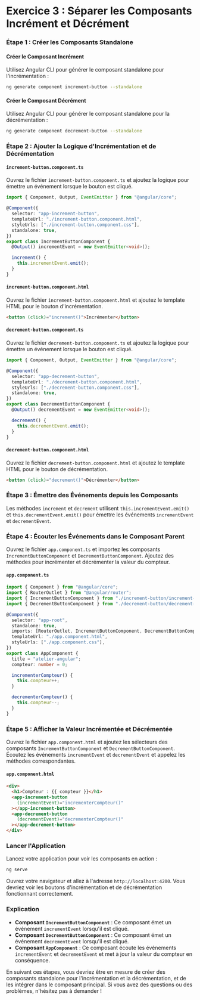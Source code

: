 # Exercice 3 : Séparer les Composants Incrément et Décrément

### Étape 1 : Créer les Composants Standalone

#### Créer le Composant Incrément

Utilisez Angular CLI pour générer le composant standalone pour l'incrémentation :

```bash
ng generate component increment-button --standalone
```

#### Créer le Composant Décrément

Utilisez Angular CLI pour générer le composant standalone pour la décrémentation :

```bash
ng generate component decrement-button --standalone
```

### Étape 2 : Ajouter la Logique d'Incrémentation et de Décrémentation

#### `increment-button.component.ts`

Ouvrez le fichier `increment-button.component.ts` et ajoutez la logique pour émettre un événement lorsque le bouton est cliqué.

```typescript
import { Component, Output, EventEmitter } from "@angular/core";

@Component({
  selector: "app-increment-button",
  templateUrl: "./increment-button.component.html",
  styleUrls: ["./increment-button.component.css"],
  standalone: true,
})
export class IncrementButtonComponent {
  @Output() incrementEvent = new EventEmitter<void>();

  increment() {
    this.incrementEvent.emit();
  }
}
```

#### `increment-button.component.html`

Ouvrez le fichier `increment-button.component.html` et ajoutez le template HTML pour le bouton d'incrémentation.

```html
<button (click)="increment()">Incrémenter</button>
```

#### `decrement-button.component.ts`

Ouvrez le fichier `decrement-button.component.ts` et ajoutez la logique pour émettre un événement lorsque le bouton est cliqué.

```typescript
import { Component, Output, EventEmitter } from "@angular/core";

@Component({
  selector: "app-decrement-button",
  templateUrl: "./decrement-button.component.html",
  styleUrls: ["./decrement-button.component.css"],
  standalone: true,
})
export class DecrementButtonComponent {
  @Output() decrementEvent = new EventEmitter<void>();

  decrement() {
    this.decrementEvent.emit();
  }
}
```

#### `decrement-button.component.html`

Ouvrez le fichier `decrement-button.component.html` et ajoutez le template HTML pour le bouton de décrémentation.

```html
<button (click)="decrement()">Décrémenter</button>
```

### Étape 3 : Émettre des Événements depuis les Composants

Les méthodes `increment` et `decrement` utilisent `this.incrementEvent.emit()` et `this.decrementEvent.emit()` pour émettre les événements `incrementEvent` et `decrementEvent`.

### Étape 4 : Écouter les Événements dans le Composant Parent

Ouvrez le fichier `app.component.ts` et importez les composants `IncrementButtonComponent` et `DecrementButtonComponent`. Ajoutez des méthodes pour incrémenter et décrémenter la valeur du compteur.

#### `app.component.ts`

```typescript
import { Component } from "@angular/core";
import { RouterOutlet } from "@angular/router";
import { IncrementButtonComponent } from "./increment-button/increment-button.component";
import { DecrementButtonComponent } from "./decrement-button/decrement-button.component";

@Component({
  selector: "app-root",
  standalone: true,
  imports: [RouterOutlet, IncrementButtonComponent, DecrementButtonComponent],
  templateUrl: "./app.component.html",
  styleUrls: ["./app.component.css"],
})
export class AppComponent {
  title = "atelier-angular";
  compteur: number = 0;

  incrementerCompteur() {
    this.compteur++;
  }

  decrementerCompteur() {
    this.compteur--;
  }
}
```

### Étape 5 : Afficher la Valeur Incrémentée et Décrémentée

Ouvrez le fichier `app.component.html` et ajoutez les sélecteurs des composants `IncrementButtonComponent` et `DecrementButtonComponent`. Écoutez les événements `incrementEvent` et `decrementEvent` et appelez les méthodes correspondantes.

#### `app.component.html`

```html
<div>
  <h1>Compteur : {{ compteur }}</h1>
  <app-increment-button
    (incrementEvent)="incrementerCompteur()"
  ></app-increment-button>
  <app-decrement-button
    (decrementEvent)="decrementerCompteur()"
  ></app-decrement-button>
</div>
```

### Lancer l'Application

Lancez votre application pour voir les composants en action :

```bash
ng serve
```

Ouvrez votre navigateur et allez à l'adresse `http://localhost:4200`. Vous devriez voir les boutons d'incrémentation et de décrémentation fonctionnant correctement.

### Explication

- **Composant `IncrementButtonComponent`** : Ce composant émet un événement `incrementEvent` lorsqu'il est cliqué.
- **Composant `DecrementButtonComponent`** : Ce composant émet un événement `decrementEvent` lorsqu'il est cliqué.
- **Composant `AppComponent`** : Ce composant écoute les événements `incrementEvent` et `decrementEvent` et met à jour la valeur du compteur en conséquence.

En suivant ces étapes, vous devriez être en mesure de créer des composants standalone pour l'incrémentation et la décrémentation, et de les intégrer dans le composant principal. Si vous avez des questions ou des problèmes, n'hésitez pas à demander !
